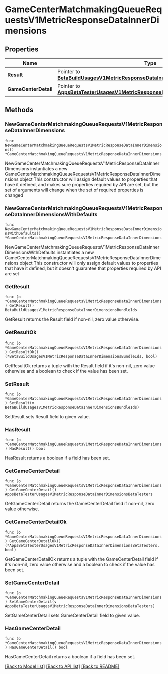 # GameCenterMatchmakingQueueRequestsV1MetricResponseDataInnerDimensions

## Properties

Name | Type | Description | Notes
------------ | ------------- | ------------- | -------------
**Result** | Pointer to [**BetaBuildUsagesV1MetricResponseDataInnerDimensionsBundleIds**](BetaBuildUsagesV1MetricResponseDataInnerDimensionsBundleIds.md) |  | [optional] 
**GameCenterDetail** | Pointer to [**AppsBetaTesterUsagesV1MetricResponseDataInnerDimensionsBetaTesters**](AppsBetaTesterUsagesV1MetricResponseDataInnerDimensionsBetaTesters.md) |  | [optional] 

## Methods

### NewGameCenterMatchmakingQueueRequestsV1MetricResponseDataInnerDimensions

`func NewGameCenterMatchmakingQueueRequestsV1MetricResponseDataInnerDimensions() *GameCenterMatchmakingQueueRequestsV1MetricResponseDataInnerDimensions`

NewGameCenterMatchmakingQueueRequestsV1MetricResponseDataInnerDimensions instantiates a new GameCenterMatchmakingQueueRequestsV1MetricResponseDataInnerDimensions object
This constructor will assign default values to properties that have it defined,
and makes sure properties required by API are set, but the set of arguments
will change when the set of required properties is changed

### NewGameCenterMatchmakingQueueRequestsV1MetricResponseDataInnerDimensionsWithDefaults

`func NewGameCenterMatchmakingQueueRequestsV1MetricResponseDataInnerDimensionsWithDefaults() *GameCenterMatchmakingQueueRequestsV1MetricResponseDataInnerDimensions`

NewGameCenterMatchmakingQueueRequestsV1MetricResponseDataInnerDimensionsWithDefaults instantiates a new GameCenterMatchmakingQueueRequestsV1MetricResponseDataInnerDimensions object
This constructor will only assign default values to properties that have it defined,
but it doesn't guarantee that properties required by API are set

### GetResult

`func (o *GameCenterMatchmakingQueueRequestsV1MetricResponseDataInnerDimensions) GetResult() BetaBuildUsagesV1MetricResponseDataInnerDimensionsBundleIds`

GetResult returns the Result field if non-nil, zero value otherwise.

### GetResultOk

`func (o *GameCenterMatchmakingQueueRequestsV1MetricResponseDataInnerDimensions) GetResultOk() (*BetaBuildUsagesV1MetricResponseDataInnerDimensionsBundleIds, bool)`

GetResultOk returns a tuple with the Result field if it's non-nil, zero value otherwise
and a boolean to check if the value has been set.

### SetResult

`func (o *GameCenterMatchmakingQueueRequestsV1MetricResponseDataInnerDimensions) SetResult(v BetaBuildUsagesV1MetricResponseDataInnerDimensionsBundleIds)`

SetResult sets Result field to given value.

### HasResult

`func (o *GameCenterMatchmakingQueueRequestsV1MetricResponseDataInnerDimensions) HasResult() bool`

HasResult returns a boolean if a field has been set.

### GetGameCenterDetail

`func (o *GameCenterMatchmakingQueueRequestsV1MetricResponseDataInnerDimensions) GetGameCenterDetail() AppsBetaTesterUsagesV1MetricResponseDataInnerDimensionsBetaTesters`

GetGameCenterDetail returns the GameCenterDetail field if non-nil, zero value otherwise.

### GetGameCenterDetailOk

`func (o *GameCenterMatchmakingQueueRequestsV1MetricResponseDataInnerDimensions) GetGameCenterDetailOk() (*AppsBetaTesterUsagesV1MetricResponseDataInnerDimensionsBetaTesters, bool)`

GetGameCenterDetailOk returns a tuple with the GameCenterDetail field if it's non-nil, zero value otherwise
and a boolean to check if the value has been set.

### SetGameCenterDetail

`func (o *GameCenterMatchmakingQueueRequestsV1MetricResponseDataInnerDimensions) SetGameCenterDetail(v AppsBetaTesterUsagesV1MetricResponseDataInnerDimensionsBetaTesters)`

SetGameCenterDetail sets GameCenterDetail field to given value.

### HasGameCenterDetail

`func (o *GameCenterMatchmakingQueueRequestsV1MetricResponseDataInnerDimensions) HasGameCenterDetail() bool`

HasGameCenterDetail returns a boolean if a field has been set.


[[Back to Model list]](../README.md#documentation-for-models) [[Back to API list]](../README.md#documentation-for-api-endpoints) [[Back to README]](../README.md)


